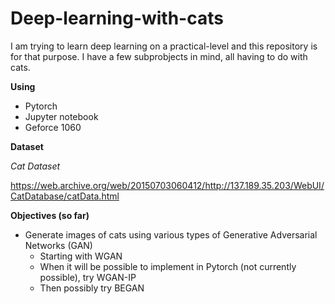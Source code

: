 # Deep-learning-with-cats

I am trying to learn deep learning on a practical-level and this repository is for that purpose. I have a few subprobjects in mind, all having to do with cats.

**Using**
* Pytorch
* Jupyter notebook
* Geforce 1060

**Dataset**

*Cat Dataset*

https://web.archive.org/web/20150703060412/http://137.189.35.203/WebUI/CatDatabase/catData.html

**Objectives (so far)**
* Generate images of cats using various types of Generative Adversarial Networks (GAN)
   * Starting with WGAN
  * When it will be possible to implement in Pytorch (not currently possible), try WGAN-IP
  * Then possibly try BEGAN
